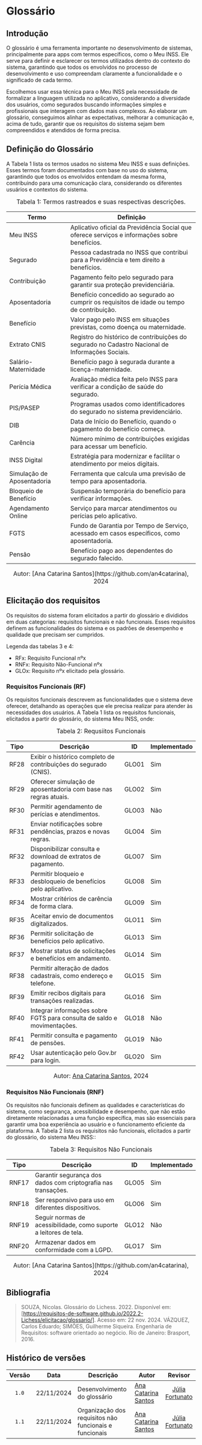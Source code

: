 # Glossário

## Introdução

O glossário é uma ferramenta importante no desenvolvimento de sistemas, principalmente para apps com termos específicos, como o Meu INSS. Ele serve para definir e esclarecer os termos utilizados dentro do contexto do sistema, garantindo que todos os envolvidos no processo de desenvolvimento e uso compreendam claramente a funcionalidade e o significado de cada termo.

Escolhemos usar essa técnica para o Meu INSS pela necessidade de formalizar a linguagem utilizada no aplicativo, considerando a diversidade dos usuários, como segurados buscando informações simples e profissionais que interagem com dados mais complexos. Ao elaborar um glossário, conseguimos alinhar as expectativas, melhorar a comunicação e, acima de tudo, garantir que os requisitos do sistema sejam bem compreendidos e atendidos de forma precisa.

## Definição do Glossário

A Tabela 1 lista os termos usados no sistema Meu INSS e suas definições. Esses termos foram documentados com base no uso do sistema, garantindo que todos os envolvidos entendam da mesma forma, contribuindo para uma comunicação clara, considerando os diferentes usuários e contextos do sistema.

<font size="3"><p style="text-align: center">Tabela 1: Termos rastreados e suas respectivas descrições.</p></font>

<center>

| Termo                      | Definição                                                                                       |
| -------------------------- | ----------------------------------------------------------------------------------------------- |
| Meu INSS                   | Aplicativo oficial da Previdência Social que oferece serviços e informações sobre benefícios.   |
| Segurado                   | Pessoa cadastrada no INSS que contribui para a Previdência e tem direito a benefícios.          |
| Contribuição               | Pagamento feito pelo segurado para garantir sua proteção previdenciária.                        |
| Aposentadoria              | Benefício concedido ao segurado ao cumprir os requisitos de idade ou tempo de contribuição.     |
| Benefício                  | Valor pago pelo INSS em situações previstas, como doença ou maternidade.                        |
| Extrato CNIS               | Registro do histórico de contribuições do segurado no Cadastro Nacional de Informações Sociais. |
| Salário-Maternidade        | Benefício pago à segurada durante a licença-maternidade.                                        |
| Perícia Médica             | Avaliação médica feita pelo INSS para verificar a condição de saúde do segurado.                |
| PIS/PASEP                  | Programas usados como identificadores do segurado no sistema previdenciário.                    |
| DIB                        | Data de Início do Benefício, quando o pagamento do benefício começa.                            |
| Carência                   | Número mínimo de contribuições exigidas para acessar um benefício.                              |
| INSS Digital               | Estratégia para modernizar e facilitar o atendimento por meios digitais.                        |
| Simulação de Aposentadoria | Ferramenta que calcula uma previsão de tempo para aposentadoria.                                |
| Bloqueio de Benefício      | Suspensão temporária do benefício para verificar informações.                                   |
| Agendamento Online         | Serviço para marcar atendimentos ou perícias pelo aplicativo.                                   |
| FGTS                       | Fundo de Garantia por Tempo de Serviço, acessado em casos específicos, como aposentadoria.      |
| Pensão                     | Benefício pago aos dependentes do segurado falecido.                                            |

</center>
<font size="3"><p style="text-align: center">Autor: [Ana Catarina Santos](https://github.com/an4catarina), 2024</p></font>

## Elicitação dos requisitos

Os requisitos do sistema foram elicitados a partir do glossário e divididos em duas categorias: requisitos funcionais e não funcionais. Esses requisitos definem as funcionalidades do sistema e os padrões de desempenho e qualidade que precisam ser cumpridos.

Legenda das tabelas 3 e 4:

- RFx: Requisito Funcional nºx
- RNFx: Requisito Não-Funcional nºx
- GLOx: Requisito nºx elicitado pela glossário.

### Requisitos Funcionais (RF)

Os requisitos funcionais descrevem as funcionalidades que o sistema deve oferecer, detalhando as operações que ele precisa realizar para atender às necessidades dos usuários. A Tabela 1 lista os requisitos funcionais, elicitados a partir do glossário, do sistema Meu INSS, onde:

<font size="3"><p style="text-align: center">Tabela 2: Requsiitos Funcionais</p></font>

<center>

| Tipo  | Descrição                                                                                                             | ID    | Implementado |
| ----- | --------------------------------------------------------------------------------------------------------------------- | ----- | ------------ |
| RF28  | Exibir o histórico completo de contribuições do segurado (CNIS).                                                       | GLO01 | Sim |
| RF29  | Oferecer simulação de aposentadoria com base nas regras atuais.                                                        | GLO02 | Sim |
| RF30  | Permitir agendamento de perícias e atendimentos.                                                                       | GLO03 | Não |
| RF31  | Enviar notificações sobre pendências, prazos e novas regras.                                                           | GLO04 | Sim |
| RF32  | Disponibilizar consulta e download de extratos de pagamento.                                                           | GLO07 | Sim |
| RF33  | Permitir bloqueio e desbloqueio de benefícios pelo aplicativo.                                                         | GLO08 | Sim |
| RF34  | Mostrar critérios de carência de forma clara.                                                                          | GLO09 | Sim |
| RF35  | Aceitar envio de documentos digitalizados.                                                                             | GLO11 | Sim |
| RF36  | Permitir solicitação de benefícios pelo aplicativo.                                                                    | GLO13 | Sim |
| RF37  | Mostrar status de solicitações e benefícios em andamento.                                                              | GLO14 | Sim |
| RF38  | Permitir alteração de dados cadastrais, como endereço e telefone.                                                      | GLO15 | Sim |
| RF39  | Emitir recibos digitais para transações realizadas.                                                                    | GLO16 | Sim |
| RF40  | Integrar informações sobre FGTS para consulta de saldo e movimentações.                                                | GLO18 | Não |
| RF41  | Permitir consulta e pagamento de pensões.                                                                              | GLO19 | Não |
| RF42  | Usar autenticação pelo Gov.br para login.                                                                              | GLO20 | Sim |


</center>

<font size="3"><p style="text-align: center">Autor: [Ana Catarina Santos](https://github.com/an4catarina), 2024</p></font>

### Requisitos Não Funcionais (RNF)

Os requisitos não funcionais definem as qualidades e características do sistema, como segurança, acessibilidade e desempenho, que não estão diretamente relacionadas a uma função específica, mas são essenciais para garantir uma boa experiência ao usuário e o funcionamento eficiente da plataforma. A Tabela 2 lista os requisitos não funcionais, elicitados a partir do glossário, do sistema Meu INSS::

<font size="3"><p style="text-align: center">Tabela 3: Requisitos Não Funcionais</p></font>

<center>

| Tipo  | Descrição                                                         | ID    | Implementado |
| ----- | ---------------------------------------------------------------   | ----- | ------------ |
| RNF17  | Garantir segurança dos dados com criptografia nas transações.     | GLO05 | Sim |
| RNF18  | Ser responsivo para uso em diferentes dispositivos.               | GLO06 | Sim |
| RNF19 | Seguir normas de acessibilidade, como suporte a leitores de tela. | GLO12 | Não |
| RNF20 | Armazenar dados em conformidade com a LGPD.                       | GLO17 | Sim |

</center>
<font size="3"><p style="text-align: center">Autor: [Ana Catarina Santos](https://github.com/an4catarina), 2024</p></font>

## Bibliografia

> SOUZA, Nicolas. Glossário do Lichess. 2022. Disponível em: [https://requisitos-de-software.github.io/2022.2-Lichess/elicitacao/glossario/]. Acesso em: 22 nov. 2024.
> VÁZQUEZ, Carlos Eduardo; SIMÕES, Guilherme Siqueira. Engenharia de Requisitos: software orientado ao negócio. Rio de Janeiro: Brasport, 2016.

## Histórico de versões

| Versão | Data       | Descrição                    | Autor                                                 |                        Revisor                        |
| :----: | ---------- | ---------------------------- | ----------------------------------------------------- | :---------------------------------------------------: |
| `1.0`  | 22/11/2024 | Desenvolvimento do glossário | [Ana Catarina Santos](https://github.com/an4catarina) | [Júlia Fortunato](https://github.com/julia-fortunato) |
| `1.1`  | 22/11/2024 | Organização dos requisitos não funcionais e funcionais| [Ana Catarina Santos](https://github.com/an4catarina) | [Júlia Fortunato](https://github.com/julia-fortunato) |